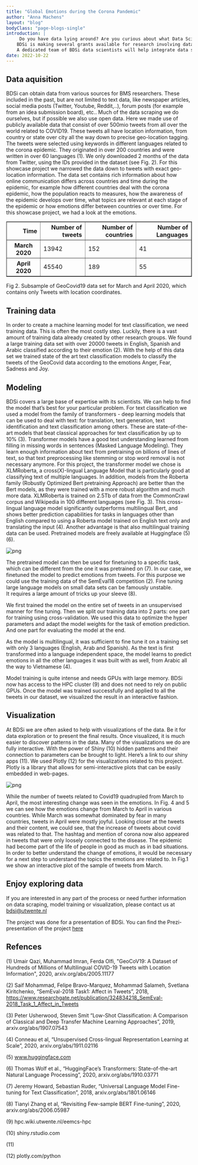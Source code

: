 ```yaml
---
title: "Global Emotions during the Corona Pandemic"
author: "Anna Machens"
layout: "blog"
bodyClass: "page-blogs-single"
introduction: |
     Do you have data lying around? Are you curious about what Data Science can mean for your research?\n
    BDSi is making several grants available for research involving data science. The grant is meant for projects exploring new ideas, or as a first step to qualify for external funding.\n
    A dedicated team of BDSi data scientists will help integrate data science into your project.
date: 2022-10-22
---
```

<!-- !TODO: link and subtitle for figure  
(file:///Users/martinaivich/Library/Containers/com.apple.mail/Data/Library/Mail%20Downloads/3EA25790-0FC0-4BA8-B995-2A1F5F40921E/twitter_map_emo.html) 
plt.suptitle('Fig. 1 - Fig. 1.: Tweets are coloured according to their emotion. Yellow: Joy, Red: Anger, Blue: Sadness, Green: Fear. The Tweet appears on the location it was sent from (given in latitude and longitude). ')--> 

## Data aquisition 

BDSi can obtain data from various sources for BMS researchers. These included in the past, but are not limited to text data, like newspaper articles, social media posts (Twitter, Youtube, Reddit,..), forum posts (for example from an idea submission board), etc.. Much of the data scraping we do ourselves, but if possible we also use open data. Here we made use of publicly available data that consist of over 500mio tweets from all over the world related to COVID19. These tweets all have location information, from country or state over city all the way down to precise geo-location tagging. The tweets were selected using keywords in different languages related to the corona epidemic. They originated in over 200 countries and were written in over 60 languages (1).
We only downloaded 2 months of the data from Twitter, using the IDs provided in the dataset (see Fig. 2). For this showcase project we narrowed the data down to tweets with exact geo-location information.
The data set contains rich information about how online communication differs across countries and time during the epidemic, for example how different countries deal with the corona epidemic, how the population reacts to measures, how the awareness of the epidemic develops over time, what topics are relevant at each stage of the epidemic or how emotions differ between countries or over time. For this showcase project, we had a look at the emotions. 

<div class="figure">
<style scoped>
    .table {
        max-width: 100%;
        overflow: auto;
    }
    .dataframe tbody tr th:only-of-type {
        vertical-align: middle;
    }
    .dataframe tbody tr th {
        vertical-align: top;
    }
    .dataframe thead th {
        text-align: right;
    }
</style>
<table border="time" class="dataframe">
  <thead>
    <tr style="text-align: right;">
      <th>Time</th>
      <th>Number of tweets</th>
      <th>Number of countries</th>
      <th>Number of Languages</th>
    </tr>
  </thead>
  <tbody>
    <tr>
      <th>March 2020</th>
      <td>13942</td>
      <td>152</td>
      <td>41</td>
    </tr>
    <tr>
      <th>April 2020</th>
      <td>45540</td>
      <td>189</td>
      <td>55</td>
    </tr>
  </tbody>
</table>
<p>Fig 2. Subsample of GeoCovid19 data set for March and April 2020, which contains only Tweets with location coordinates.</p>
</div>

## Training data

In order to create a machine learning model for text classification, we need training data. This is often the most costly step. Luckily, there is a vast amount of training data already created by other research groups.  We found a large training data set with over 20000 tweets in English, Spanish and Arabic classified according to their emotion (2). With the help of this data set we trained state of the art text classification models to classify the tweets of the GeoCovid data according to the emotions Anger, Fear, Sadness and Joy.

## Modeling

BDSi covers a large base of expertise with its scientists. We can help to find the model that’s best for your particular problem. For text classification we used a model from the family of transformers - deep learning models that can be used to deal with text: for translation, text generation, text identification and text classification among others. These are state-of-the-art models that beat classical approaches for text classification by up to 10% (3).
Transformer models have a good text understanding learned from filling in missing words in sentences (Masked Language Modeling). They learn enough information about text from pretraining on billions of lines of text, so that text preprocessing like stemming or stop word removal is not necessary anymore. For this project, the transformer model we chose is XLMRoberta,  a cross(X)-lingual Language Model that is particularly good at classifying text of multiple languages. In addition, models from the Roberta family (Robustly Optimized Bert pretraining Approach) are better than the Bert models, as they were trained with a more robust algorithm and much more data. XLMRoberta is trained on 2.5Tb of data from the CommonCrawl corpus and Wikipedia in 100 different languages (see Fig. 3). 
This cross-lingual language model significantly outperforms multilingual Bert, and shows better prediction capabilities for tasks in languages other than English compared to using a Roberta model trained on English text only and translating the input (4). Another advantage is that also multilingual training data can be used. Pretrained models are freely available at Huggingface (5) (6).

<!--! TODO : FIX IMAGE +subtitle 
 , subtitle = Fig 3. Training Data for XLM-Roberta encompasses many languages besides English (4).-->

 ![png](/assets/images/blogs/text/text.png)

The pretrained model can then be used for finetuning to a specific task, which can be different from the one it was pretrained on (7). 
In our case, we finetuned the model to predict emotions from tweets. For this purpose we could use the training data of the SemEval18 competition (2).
Fine tuning large language models on small data sets can be famously unstable.  
It requires a large amount of tricks up your sleeve (8).

We first trained the model on the entire set of tweets in an unsupervised manner for fine tuning. Then we split our training data into 2 parts:
one part for training using cross-validation. We used this data to optimize the hyper parameters and adapt the model weights for the task of emotion prediction. And one part for evaluating the model at the end.

As the model is multilingual, it was sufficient to fine tune it on a training set with only 3 languages (English, Arab and Spanish). As the text is first transformed into a language independent space, the model learns to predict emotions in all the other languages it was built with as well, from Arabic all the way to Vietnamese (4).

Model training is quite intense and needs GPUs with large memory. BDSi now has access to the HPC cluster (9) and does not need to rely on public GPUs. 
Once the model was trained successfully and applied to all the tweets in our dataset, we visualized the result in an interactive fashion.

## Visualization 

At BDSi we are often asked to help with visualizations of the data. Be it for data exploration or to present the final results. Once visualized, it is much easier to discover patterns in the data. Many of the visualizations we do are fully interactive. With the power of Shiny (10) hidden patterns and their connection to parameters can be brought to light. Here’s a link to our shiny apps (11).
We used Plotly (12) for the visualizations related to this project. Plotly is a library that allows for semi-interactive plots that can be easily embedded in web-pages.

<!--! TODO : FIX IMAGE +subtitle 
 , subtitle = Fig 4.: Relative Distribution of Emotions in March 2020 for the 15 countries with the most Tweets in our data, ordered alphabetically-->

![png](/assets/images/blogs/text/visualization.png)

<!-- says figure 5 but I dont have an image there , subtitle =Fig 5.: Relative Distribution of Emotions in April 2020 for the 15 countries from Fig. 4.-->

While the number of tweets related to Covid19 quadrupled from March to April, the most interesting change was seen in the emotions. In Fig. 4 and 5 we can see how the emotions change from March to April in various countries. While March was somewhat dominated by fear in many countries, tweets in April were mostly joyful. Looking closer at the tweets and their content, we could see, that the increase of tweets about covid was related to that. The hashtag and mention of corona now also appeared in tweets that were only loosely connected to the disease. The epidemic had become part of the life of people in good as much as in bad situations. In order to better understand the change of emotions, it would be necessary for a next step to understand the topics the emotions are related to.
In Fig.1 we show an interactive plot of the sample of tweets from March.

## Enjoy exploring data 
If you are interested in any part of the process or need further information on data scraping, model training or visualization, please contact us at bdsi@utwente.nl

The project was done for a presentation of BDSi. 
You can find the Prezi-presentation of the project [here](https://prezi.com/p/o9bpnhhtxkzq/data-science/) 

## Refences 

(1)	Umair Qazi, Muhammad Imran, Ferda Olfi, "GeoCoV19: A Dataset of Hundreds of Millions of Multilingual COVID-19 Tweets with Location Information", 2020, arxiv.org/abs/2005.11177 

(2)	Saif Mohammad, Felipe Bravo-Marquez, Mohammad Salameh, Svetlana Kiritchenko, “SemEval-2018 Task1: Affect in Tweets”, 2018, https://www.researchgate.net/publication/324834218_SemEval-2018_Task_1_Affect_in_Tweets

(3)	Peter Usherwood, Steven Smit “Low-Shot Classification: A Comparison of Classical and Deep Transfer Machine Learning Approaches”, 2019, arxiv.org/abs/1907.07543

(4)	Conneau et al, “Unsupervised Cross-lingual Representation Learning at Scale”, 2020, arxiv.org/abs/1911.02116

(5)	www.huggingface.com

(6)	Thomas Wolf et al., “HuggingFace’s Transformers: State-of-the-art Natural Language Processing”, 2020,  arxiv.org/abs/1910.03771

(7)	Jeremy Howard, Sebastian Ruder, “Universal Language Model Fine-tuning for Text Classification”, 2018, arxiv.org/abs/1801.06146

(8)	Tianyi Zhang et al, “Revisiting Few-sample BERT Fine-tuning”, 2020, arxiv.org/abs/2006.05987

(9)	hpc.wiki.utwente.nl/eemcs-hpc 

(10)	shiny.rstudio.com 

(11)	

(12)	plotly.com/python 
